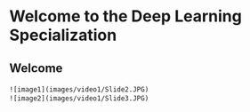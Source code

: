 # Welcome to the Deep Learning Specialization

## Welcome
	![image1](images/video1/Slide2.JPG)
	![image2](images/video1/Slide3.JPG)
